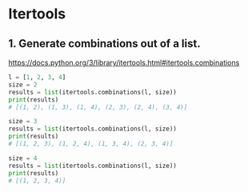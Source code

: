 # Itertools

## 1. Generate combinations out of a list.

https://docs.python.org/3/library/itertools.html#itertools.combinations

```python
l = [1, 2, 3, 4]
size = 2
results = list(itertools.combinations(l, size))
print(results)
# [(1, 2), (1, 3), (1, 4), (2, 3), (2, 4), (3, 4)]

size = 3
results = list(itertools.combinations(l, size))
print(results)
# [(1, 2, 3), (1, 2, 4), (1, 3, 4), (2, 3, 4)]

size = 4
results = list(itertools.combinations(l, size))
print(results)
# [(1, 2, 3, 4)]
```

